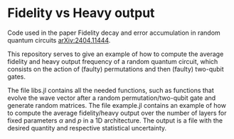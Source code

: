 # Fidelity vs Heavy output
Code used in the paper Fidelity decay and error accumulation in random quantum circuits [arXiv:2404.11444](https://arxiv.org/abs/2404.11444).

This repository serves to give an example of how to compute the average fidelity and heavy output frequency of a random quantum circuit, which consists on the action of (faulty) permutations and then (faulty) two-qubit gates.

The file libs.jl contains all the needed functions, such as functions that evolve the wave vector after a random permutation/two-qubit gate and generate random matrices. The file example.jl contains an example of how to compute the average fidelity/heavy output over the number of layers for fixed parameters $\alpha$ and $p$ in a 1D architecture. The output is a file with the desired quantity and respective statistical uncertainty.
